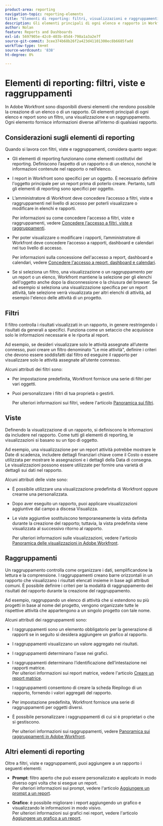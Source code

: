 ```yaml
---
product-area: reporting
navigation-topic: reporting-elements
title: "Elementi di reporting: filtri, visualizzazioni e raggruppamenti"
description: Gli elementi principali di ogni elenco e rapporto in Workfront sono un filtro, una vista e un raggruppamento. Ogni elemento fornisce informazioni diverse all’interno di qualsiasi rapporto.
author: Nolan
feature: Reports and Dashboards
exl-id: 5697905e-42c0-403b-85d4-798a1a3a2e7f
source-git-commit: 3cee374b68b26f2a423d41101300ec8b6685fadd
workflow-type: tm+mt
source-wordcount: '838'
ht-degree: 0%

---
```


# Elementi di reporting: filtri, viste e raggruppamenti

<!-- Audited: 11/2024 -->

<!--AL: Add information here about all the different kinds of FVGs: in reports, in lists, beta, etc // OR: this article should be a high-level overview of reporting elements. Then, each type of element should have:</p>
<p>- overview for Filters</p>
<p>- create a filter</p>
<p>- share a filter</p>
<p>ALL in Reporting elements but the Shared ones should be linked to Basics> Sharing; some of the articles in the Basics> Navigation> Use lists might beed to link here as well-->

In Adobe Workfront sono disponibili diversi elementi che rendono possibile la creazione di un elenco o di un rapporto. Gli elementi principali di ogni elenco e report sono un filtro, una visualizzazione e un raggruppamento. Ogni elemento fornisce informazioni diverse all’interno di qualsiasi rapporto.

## Considerazioni sugli elementi di reporting

Quando si lavora con filtri, viste e raggruppamenti, considera quanto segue:

* Gli elementi di reporting funzionano come elementi costitutivi del reporting. Definiscono l’aspetto di un rapporto o di un elenco, nonché le informazioni contenute nel rapporto o nell’elenco.
* I report in Workfront sono specifici per un oggetto. È necessario definire l&#39;oggetto principale per un report prima di poterlo creare. Pertanto, tutti gli elementi di reporting sono specifici per oggetto.
* L’amministratore di Workfront deve concedere l’accesso a filtri, viste e raggruppamenti nel livello di accesso per poterli visualizzare o modificare in elenchi e rapporti.

  Per informazioni su come concedere l&#39;accesso a filtri, viste e raggruppamenti, vedere [Concedere l&#39;accesso a filtri, viste e raggruppamenti](../../../administration-and-setup/add-users/configure-and-grant-access/grant-access-fvg.md).

* Per poter visualizzare o modificare i rapporti, l’amministratore di Workfront deve concedere l’accesso a rapporti, dashboard e calendari nel tuo livello di accesso.

  Per informazioni sulla concessione dell&#39;accesso a report, dashboard e calendari, vedere [Concedere l&#39;accesso a report, dashboard e calendari](../../../administration-and-setup/add-users/configure-and-grant-access/grant-access-reports-dashboards-calendars.md).

* Se si seleziona un filtro, una visualizzazione o un raggruppamento per un report o un elenco, Workfront mantiene la selezione per gli elenchi dell&#39;oggetto anche dopo la disconnessione o la chiusura del browser. Se ad esempio si seleziona una visualizzazione specifica per un report attività, tale selezione verrà visualizzata per altri elenchi di attività, ad esempio l&#39;elenco delle attività di un progetto.

## Filtri

Il filtro controlla i risultati visualizzati in un rapporto, in genere restringendo i risultati da generali a specifici. Funziona come un setaccio che acquisisce solo le informazioni necessarie e le riporta al report.

Ad esempio, se desideri visualizzare solo le attività assegnate all’utente connesso, puoi creare un filtro denominato &quot;Le mie attività&quot;, definire i criteri che devono essere soddisfatti dal filtro ed eseguire il rapporto per visualizzare solo le attività assegnate all’utente connesso.

Alcuni attributi dei filtri sono:

* Per impostazione predefinita, Workfront fornisce una serie di filtri per vari oggetti.
* Puoi personalizzare i filtri di tua proprietà o gestirli.

  Per ulteriori informazioni sui filtri, vedere l&#39;articolo [Panoramica sui filtri](../../../reports-and-dashboards/reports/reporting-elements/filters-overview.md).

## Viste

Definendo la visualizzazione di un rapporto, si definiscono le informazioni da includere nel rapporto. Come tutti gli elementi di reporting, le visualizzazioni si basano su un tipo di oggetto.

Ad esempio, una visualizzazione per un report attività potrebbe mostrare le Date di scadenza, includere dettagli finanziari chiave come il Costo o essere utilizzata per mostrare le assegnazioni e i dettagli della Data di consegna. Le visualizzazioni possono essere utilizzate per fornire una varietà di dettagli sui dati nel rapporto.

Alcuni attributi delle viste sono:

* È possibile utilizzare una visualizzazione predefinita di Workfront oppure crearne una personalizzata.
* Dopo aver eseguito un rapporto, puoi applicare visualizzazioni aggiuntive dal campo a discesa Visualizza.
* Le viste aggiuntive sostituiscono temporaneamente la vista definita durante la creazione del rapporto; tuttavia, la vista predefinita viene visualizzata al successivo ritorno al rapporto.

  Per ulteriori informazioni sulle visualizzazioni, vedere l&#39;articolo [Panoramica delle visualizzazioni in Adobe Workfront](../../../reports-and-dashboards/reports/reporting-elements/views-overview.md).

## Raggruppamenti

Un raggruppamento controlla come organizzare i dati, semplificandone la lettura e la comprensione. I raggruppamenti creano barre orizzontali in un rapporto che visualizzano i risultati elencati insieme in base agli attributi comuni. È possibile definire i criteri per la modalità di raggruppamento dei risultati del rapporto durante la creazione del raggruppamento.

Ad esempio, raggruppando un elenco di attività che si estendono su più progetti in base al nome del progetto, vengono organizzate tutte le rispettive attività che appartengono a un singolo progetto con tale nome.

Alcuni attributi dei raggruppamenti sono:

* I raggruppamenti sono un elemento obbligatorio per la generazione di rapporti se in seguito si desidera aggiungere un grafico al rapporto.
* I raggruppamenti visualizzano un valore aggregato nei risultati.&#x200B;
* I raggruppamenti determinano l&#39;asse nei grafici.
* I raggruppamenti determinano l’identificazione dell’intestazione nei rapporti matrice.\
  Per ulteriori informazioni sui report matrice, vedere l&#39;articolo [Creare un report matrice](../../../reports-and-dashboards/reports/creating-and-managing-reports/create-matrix-report.md).

* I raggruppamenti consentono di creare la scheda Riepilogo di un rapporto, fornendo i valori aggregati del rapporto.
* Per impostazione predefinita, Workfront fornisce una serie di raggruppamenti per oggetti diversi.
* È possibile personalizzare i raggruppamenti di cui si è proprietari o che si gestiscono.

  Per ulteriori informazioni sui raggruppamenti, vedere [Panoramica sui raggruppamenti in Adobe Workfront](../../../reports-and-dashboards/reports/reporting-elements/groupings-overview.md).

## Altri elementi di reporting

Oltre a filtri, viste e raggruppamenti, puoi aggiungere a un rapporto i seguenti elementi:

* **Prompt**: filtro aperto che può essere personalizzato e applicato in modo diverso ogni volta che si esegue un report.\
  Per ulteriori informazioni sui prompt, vedere l&#39;articolo [Aggiungere un prompt a un report](../../../reports-and-dashboards/reports/creating-and-managing-reports/add-prompt-report.md).

* **Grafico**: è possibile migliorare i report aggiungendo un grafico e visualizzando le informazioni in modo visivo.\
  Per ulteriori informazioni sui grafici nei report, vedere l&#39;articolo [Aggiungere un grafico a un report](../../../reports-and-dashboards/reports/creating-and-managing-reports/add-chart-report.md).
